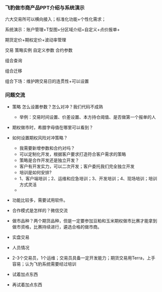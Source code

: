 ### 飞豹做市商产品PPT介绍与系统演示

六大交易所可以横向接入；标准化功能+个性化需求；

系统演示：账户管理+T型图+分区域介绍+自定义+点价报单+

期货定价+期权定价+波动率管理

交易 策略实例 自定义参数 合约参数

组合查询

组合迁移

组合下场：维护跨交易日的连贯性+可以设置

### 问题交流

- 策略 怎么设置参数？怎么对冲？我们代码不成熟
  
  - 举例：交易时间设置、价差设置、本方持仓阈值、是否做第一个报单的人
- 期权做市时，希腊字母值在哪里可以看到？
- 如何设置期权风险对冲策略？
	- 我需要新增参数和合约对吗？
	- 可以定制化开发，根据客户要求打造符合客户需求的策略
	- 策略是合作开发还是独立开发？
	- 客户有开发实力，可以二次开发；客户委托我们完全独立开发
	- 培训是如何安排?
	- 1、客户端培训；2、运维和应急培训；3、开发培训；4、现场培训；培训方式灵活
	- 
- 功能比较多，需要试用软件。 
- 合作模式是怎样的？微信交流
- 做市品种？两个期货品种，但是一定要参加豆粕和玉米期权做市比赛才能拿到做市资格，比赛持续进行，遴选合格的做市商。
- 实盘交易
- 人员情况
- 2-3个交易员，1个运维；交易员具备一定开发能力；期货交易用Terra，上手容易；认为飞豹系统需要经过培训
- 试着加点东西
- 再试着加点东西

